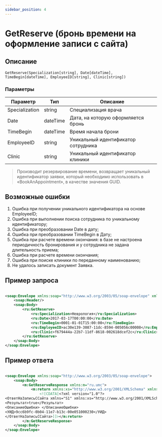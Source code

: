 ```yaml
---
sidebar_position: 4
---
```


# GetReserve (бронь времени на оформление записи с сайта)

## Описание

```text
GetReserve(Specialization[string], Date[dateTime], TimeBegin[dateTime], EmployeeID[string], Clinic[string])
```

### Параметры

| **Параметр**   | **Тип**  | **Описание**                        |
|----------------|----------|-------------------------------------|
| Specialization | string   | Специализация врача                 |
| Date           | dateTime | Дата, на которую оформляется бронь  |
| TimeBegin      | dateTime | Время начала брони                  |
| EmployeeID     | string   | Уникальный идентификатор сотрудника |
| Clinic         | string   | Уникальный идентификатор клиники    |

> Производит резервирование времени, возвращает уникальный идентификатор заявки, который необходимо использовать в
> «BookAnAppointment», в качестве значения GUID.

## Возможные ошибки

1. Ошибка при получении уникального идентификатора на основе EmployeeID;
2. Ошибка при выполнении поиска сотрудника по уникальному идентификатору;
3. Ошибка при преобразовании Date в дату;
4. Ошибка при преобразовании TimeBegin в Дату;
5. Ошибка при расчете времени окончания: в базе не настроена периодичность бронирования и у сотрудника не задана
   длительность приема;
6. Ошибка при расчете времени окончания;
7. Ошибка при поиске клиники по переданному наименованию;
8. Не удалось записать документ Заявка.

## Пример запроса

```xml title="Тело запроса"

<soap:Envelope xmlns:soap="http://www.w3.org/2003/05/soap-envelope" xmlns:ru="ru.umc">
    <soap:Header/>
    <soap:Body>
        <ru:GetReserve>
            <ru:Specialization>Неврология</ru:Specialization>
            <ru:Date>2017-03-17T00:00:00</ru:Date>
            <ru:TimeBegin>0001-01-01T15:00:00</ru:TimeBegin>
            <ru:EmployeeID>ac30e139-3087-11dc-8594-005056c00008</ru:EmployeeID>
            <ru:Clinic>f679444a-22b7-11df-8618-002618dcef2c</ru:Clinic>
        </ru:GetReserve>
    </soap:Body>
</soap:Envelope>
```

## Пример ответа

```xml title="Тело ответа"

<soap:Envelope xmlns:soap="http://www.w3.org/2003/05/soap-envelope">
    <soap:Body>
        <m:GetReserveResponse xmlns:m="ru.umc">
            <m:return xmlns:xs="http://www.w3.org/2001/XMLSchema" xmlns:xsi="http://www.w3.org/2001/XMLSchema-instance">
                <![CDATA[<?xml version="1.0"?>
<ОтветНаЗаписьССайта xmlns="S1" xmlns:xs="http://www.w3.org/2001/XMLSchema" xmlns:xsi="http://www.w3.org/2001/XMLSchema-instance">
<Результат>true</Результат>
<ОписаниеОшибки> </ОписаниеОшибки>
<УИД>9cc6b9fc-0b04-11e7-b13c-00e051000230</УИД>
</ОтветНаЗаписьССайта>]]></m:return>
        </m:GetReserveResponse>
    </soap:Body>
</soap:Envelope>
```
